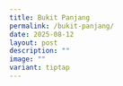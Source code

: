 ```yaml
---
title: Bukit Panjang
permalink: /bukit-panjang/
date: 2025-08-12
layout: post
description: ""
image: ""
variant: tiptap
---
```

